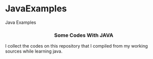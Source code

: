 # JavaExamples
Java Examples
<h3 align="center">Some Codes With JAVA</h3>

I collect the codes on this repository that I compiled from my working sources while learning java.
